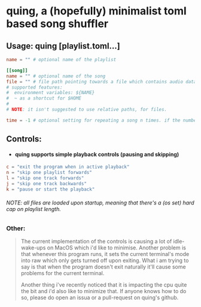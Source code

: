 # quing, a (hopefully) minimalist toml based song shuffler

## Usage: quing [playlist.toml...]
```toml
name = "" # optional name of the playlist

[[song]]
name = "" # optional name of the song
file = "" # file path pointing towards a file which contains audio data.
# supported features:
#  environment variables: ${NAME}
#  ~ as a shortcut for $HOME
#
# NOTE: it isn't suggested to use relative paths, for files.

time = -1 # optional setting for repeating a song n times. if the number is negative, it'll repeat infinitely.
```

## Controls:
- #### quing supports simple playback controls (pausing and skipping)
```toml
c = "exit the program when in active playback"
n = "skip one playlist forwards"
l = "skip one track forwards"
j = "skip one track backwards"
k = "pause or start the playback"
```

###### NOTE: all files are loaded upon startup, meaning that there's a (os set) hard cap on playlist length.

### Other:
> The current implementation of the controls is causing a lot of idle-wake-ups on MacOS which i'd like to minimise.
> Another problem is that whenever this program runs, it sets the current terminal's mode into raw which only gets turned off upon exiting.
> What i am trying to say is that when the program doesn't exit naturally it'll cause some problems for the current terminal.
>
> Another thing i've recently noticed that it is impacting the cpu quite the bit and i'd also like to minimize that.
> If anyone knows how to do so, please do open an issua or a pull-request on quing's github.

